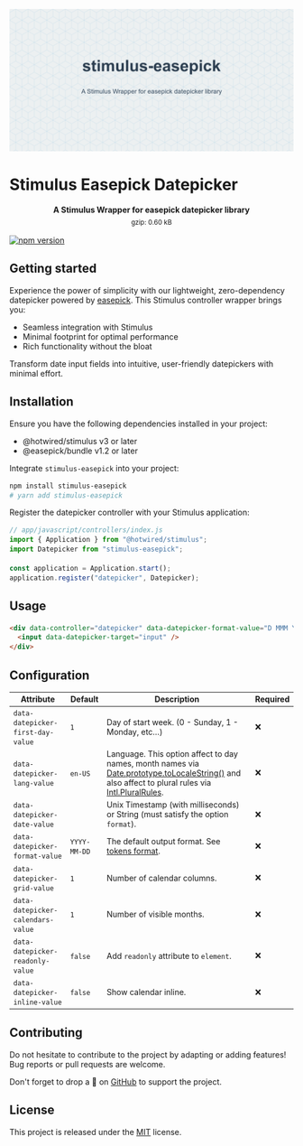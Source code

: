 <p align="center">
  <img src=".github/social-stimulus-easepick.png" width="1280" title="Social Card Stimulus Easepick Datepicker">
</p>

# Stimulus Easepick Datepicker

<p align="center">
  <b>A Stimulus Wrapper for easepick datepicker library</b></br>
  <sub>gzip: 0.60 kB<sub>
</p>

[![npm version](https://badge.fury.io/js/stimulus-easepick.svg)](https://www.npmjs.com/package/stimulus-easepick)

## Getting started

Experience the power of simplicity with our lightweight, zero-dependency datepicker powered by [easepick](https://easepick.com/). This Stimulus controller wrapper brings you:

- Seamless integration with Stimulus
- Minimal footprint for optimal performance
- Rich functionality without the bloat

Transform date input fields into intuitive, user-friendly datepickers with minimal effort.

## Installation

Ensure you have the following dependencies installed in your project:

- @hotwired/stimulus v3 or later
- @easepick/bundle v1.2 or later

Integrate `stimulus-easepick` into your project:

```bash
npm install stimulus-easepick
# yarn add stimulus-easepick
```

Register the datepicker controller with your Stimulus application:

```javascript
// app/javascript/controllers/index.js
import { Application } from "@hotwired/stimulus";
import Datepicker from "stimulus-easepick";

const application = Application.start();
application.register("datepicker", Datepicker);
```

## Usage

```html
<div data-controller="datepicker" data-datepicker-format-value="D MMM YYYY">
  <input data-datepicker-target="input" />
</div>
```

## Configuration

| Attribute | Default | Description | Required |
|---|---|---|---|
| `data-datepicker-first-day-value` | `1` | Day of start week. (0 - Sunday, 1 - Monday, etc…) | ❌ |
| `data-datepicker-lang-value` | `en-US` | Language. This option affect to day names, month names via [Date.prototype.toLocaleString()](https://developer.mozilla.org/en-US/docs/Web/JavaScript/Reference/Global_Objects/Date/toLocaleString) and also affect to plural rules via [Intl.PluralRules](https://developer.mozilla.org/en-US/docs/Web/JavaScript/Reference/Global_Objects/PluralRules). | ❌ |
| `data-datepicker-date-value` |  | Unix Timestamp (with milliseconds) or String (must satisfy the option `format`). | ❌ |
| `data-datepicker-format-value` | `YYYY-MM-DD` | The default output format. See [tokens format](https://easepick.com/packages/datetime#tokens-format). | ❌ |
| `data-datepicker-grid-value` | `1` | Number of calendar columns. | ❌ |
| `data-datepicker-calendars-value` | `1` | Number of visible months. | ❌ |
| `data-datepicker-readonly-value` | `false` | Add `readonly` attribute to `element`. | ❌ |
| `data-datepicker-inline-value` | `false` | Show calendar inline. | ❌ |

## Contributing

Do not hesitate to contribute to the project by adapting or adding features! Bug reports or pull requests are welcome.

Don't forget to drop a 🌟 on [GitHub](https://github.com/maful/stimulus-easepick) to support the project.

## License

This project is released under the [MIT](http://opensource.org/licenses/MIT) license.
